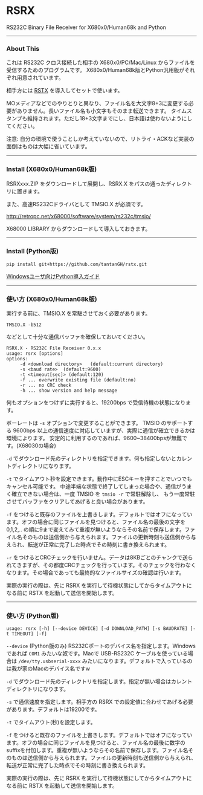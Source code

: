 # RSRX

RS232C Binary File Receiver for X680x0/Human68k and Python

---

### About This

これは RS232C クロス接続した相手の X680x0/PC/Mac/Linux からファイルを受信するためのプログラムです。
X680x0/Human68k版とPython汎用版がそれぞれ用意されています。

相手方には [RSTX](https://github.com/tantanGH/rstx/) を導入してセットで使います。

MOメディアなどでのやりとりと異なり、ファイル名を大文字8+3に変更する必要がありません。長いファイル名も小文字もそのまま転送できます。
タイムスタンプも維持されます。ただし18+3文字までにし、日本語は使わないようにしてください。

注意: 自分の環境で使うことしか考えていないので、リトライ・ACKなど実装の面倒はものは大幅に省いています。

---

### Install (X680x0/Human68k版)

RSRXxxx.ZIP をダウンロードして展開し、RSRX.X をパスの通ったディレクトリに置きます。

また、高速RS232Cドライバとして TMSIO.X が必須です。

http://retropc.net/x68000/software/system/rs232c/tmsio/

X68000 LIBRARY からダウンロードして導入しておきます。

---

### Install (Python版)

    pip install git+https://github.com/tantanGH/rstx.git

[Windowsユーザ向けPython導入ガイド](https://github.com/tantanGH/distribution/blob/main/windows_python_for_x68k.md)

---

### 使い方 (X680x0/Human68k版)

実行する前に、TMSIO.X を常駐させておく必要があります。

    TMSIO.X -b512

などとして十分な通信バッファを確保しておいてください。

    RSRX.X - RS232C File Receiver 0.x.x
    usage: rsrx [options]
    options:
         -d <download directory>   (default:current directory)
         -s <baud rate>  (default:9600)
         -t <timeout[sec]> (default:120)
         -f ... overwrite existing file (default:no)
         -r ... no CRC check
         -h ... show version and help message

何もオプションをつけずに実行すると、19200bps で受信待機の状態になります。

ボーレートは `-s` オプションで変更することができます。
TMSIO のサポートする 9600bps 以上の通信速度に対応していますが、実際に通信が確立できるかは環境によります。
安定的に利用するのであれば、9600~38400bpsが無難です。(X68030の場合)

`-d` でダウンロード先のディレクトリを指定できます。何も指定しないとカレントディレクトリになります。

`-t` でタイムアウト秒を設定できます。動作中にESCキーを押すことでいつでもキャンセル可能です。
中途半端な状態で終了してしまった場合や、通信がうまく確立できない場合は、一度 TMSIO を `tmsio -r` で常駐解除し、
もう一度常駐させてバッファをクリアしてあげると良い場合があります。

`-f` をつけると既存のファイルを上書きします。デフォルトではオフになっています。オフの場合に同じファイルを見つけると、ファイル名の最後の文字を0,1,2,.. の順に9まで変えてみて重複が無いようならその名前で保存します。ファイル名そのものは送信側から与えられます。ファイルの更新時刻も送信側から与えられ、転送が正常に完了した時点でその時刻に書き換えられます。

`-r` をつけるとCRCチェックを行いません。データは8KBごとのチャンクで送られてきますが、その都度CRCチェックを行っています。そのチェックを行わなくなります。その場合であっても最終的なファイルサイズの確認は行います。

実際の実行の際は、先に RSRX を実行して待機状態にしてからタイムアウトになる前に RSTX を起動して送信を開始します。

---

### 使い方 (Python版)

    usage: rsrx [-h] [--device DEVICE] [-d DOWNLOAD_PATH] [-s BAUDRATE] [-t TIMEOUT] [-f]

`--device` (Python版のみ) RS232Cポートのデバイス名を指定します。Windowsであれば `COM1` みたいな奴です。Macで USB-RS232C ケーブルを使っている場合は `/dev/tty.usbserial-xxxx` みたいになります。デフォルトで入っているのは我が家のMacのデバイス名ですw

`-d` でダウンロード先のディレクトリを指定します。指定が無い場合はカレントディレクトリになります。

`-s` で通信速度を指定します。相手方の RSRX での設定値に合わせてあげる必要があります。デフォルトは19200です。

`-t` でタイムアウト(秒)を設定します。

`-f` をつけると既存のファイルを上書きします。デフォルトではオフになっています。オフの場合に同じファイルを見つけると、ファイル名の最後に数字のsuffixを付加します。重複が無いようならその名前で保存します。ファイル名そのものは送信側から与えられます。ファイルの更新時刻も送信側から与えられ、転送が正常に完了した時点でその時刻に書き換えられます。

実際の実行の際は、先に RSRX を実行して待機状態にしてからタイムアウトになる前に RSTX を起動して送信を開始します。

